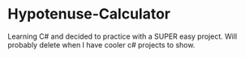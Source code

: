 # Hypotenuse-Calculator
Learning C# and decided to practice with a SUPER easy project. Will probably delete when I have cooler c# projects to show. 

